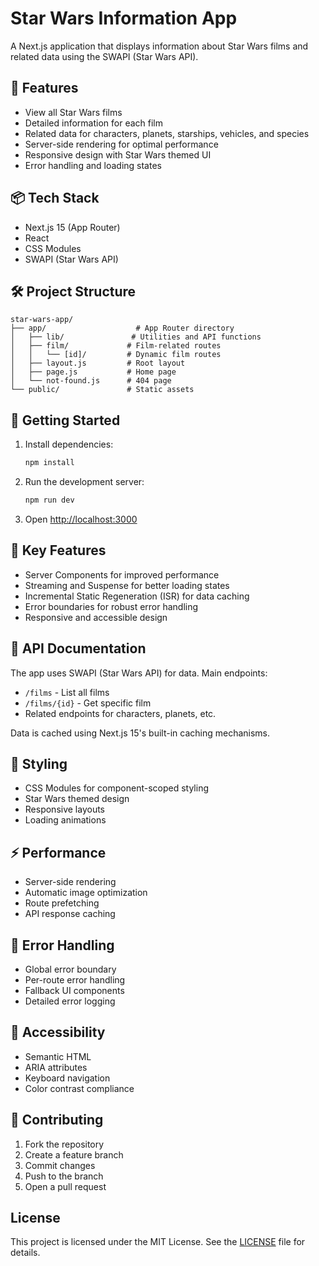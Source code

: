 # Star Wars Information App

A Next.js application that displays information about Star Wars films and related data using the SWAPI (Star Wars API).

## 🚀 Features

- View all Star Wars films
- Detailed information for each film
- Related data for characters, planets, starships, vehicles, and species
- Server-side rendering for optimal performance
- Responsive design with Star Wars themed UI
- Error handling and loading states

## 📦 Tech Stack

- Next.js 15 (App Router)
- React
- CSS Modules
- SWAPI (Star Wars API)

## 🛠️ Project Structure

```
star-wars-app/
├── app/                    # App Router directory
│   ├── lib/               # Utilities and API functions
│   ├── film/             # Film-related routes
│   │   └── [id]/         # Dynamic film routes
│   ├── layout.js         # Root layout
│   ├── page.js           # Home page
│   └── not-found.js      # 404 page
└── public/               # Static assets
```

## 🚦 Getting Started

1. Install dependencies:
   ```bash
   npm install
   ```

2. Run the development server:
   ```bash
   npm run dev
   ```

3. Open [http://localhost:3000](http://localhost:3000)

## 🌟 Key Features

- Server Components for improved performance
- Streaming and Suspense for better loading states
- Incremental Static Regeneration (ISR) for data caching
- Error boundaries for robust error handling
- Responsive and accessible design

## 📝 API Documentation

The app uses SWAPI (Star Wars API) for data. Main endpoints:

- `/films` - List all films
- `/films/{id}` - Get specific film
- Related endpoints for characters, planets, etc.

Data is cached using Next.js 15's built-in caching mechanisms.

## 🎨 Styling

- CSS Modules for component-scoped styling
- Star Wars themed design
- Responsive layouts
- Loading animations

## ⚡ Performance

- Server-side rendering
- Automatic image optimization
- Route prefetching
- API response caching

## 🔧 Error Handling

- Global error boundary
- Per-route error handling
- Fallback UI components
- Detailed error logging

## 📱 Accessibility

- Semantic HTML
- ARIA attributes
- Keyboard navigation
- Color contrast compliance

## 🤝 Contributing

1. Fork the repository
2. Create a feature branch
3. Commit changes
4. Push to the branch
5. Open a pull request

## License

This project is licensed under the MIT License. See the [LICENSE](LICENSE) file for details.
